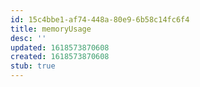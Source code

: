 ```yaml
---
id: 15c4bbe1-af74-448a-80e9-6b58c14fc6f4
title: memoryUsage
desc: ''
updated: 1618573870608
created: 1618573870608
stub: true
---
```


